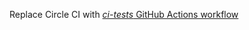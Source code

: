 Replace Circle CI with [*ci-tests* GitHub Actions workflow]

<!-- markdownlint-disable line-length -->
[*ci-tests* GitHub Actions workflow]:
  https://github.com/oasisprotocol/oasis-core-ledger/actions?query=workflow:ci-tests
<!-- markdownlint-enable line-length -->
<!--
gitlint-ignore: body-max-line-length
-->
